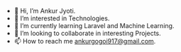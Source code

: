 - 👋 Hi, I’m Ankur Jyoti.
- 👀 I’m interested in Technologies.
- 🌱 I’m currently learning Laravel and Machine Learning.
- 💞️ I’m looking to collaborate in interesting Projects.
- 📫 How to reach me ankurgogoi917@gmail.com.

<!---
ankurjec/ankurjec is a ✨ special ✨ repository because its `README.md` (this file) appears on your GitHub profile.
You can click the Preview link to take a look at your changes.
--->
